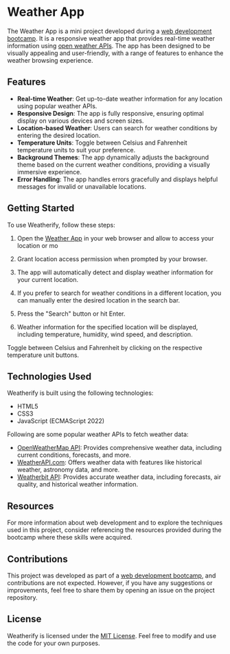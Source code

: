 # Weather App

The Weather App is a mini project developed during a [web development bootcamp](https://github.com/abhiXsliet/webDevelopment-Bootcamp). It is a responsive weather app that provides real-time weather information using [open weather APIs](https://openweathermap.org/). The app has been designed to be visually appealing and user-friendly, with a range of features to enhance the weather browsing experience.

## Features

- **Real-time Weather**: Get up-to-date weather information for any location using popular weather APIs.
- **Responsive Design**: The app is fully responsive, ensuring optimal display on various devices and screen sizes.
- **Location-based Weather**: Users can search for weather conditions by entering the desired location.
- **Temperature Units**: Toggle between Celsius and Fahrenheit temperature units to suit your preference.
- **Background Themes**: The app dynamically adjusts the background theme based on the current weather conditions, providing a visually immersive experience.
- **Error Handling**: The app handles errors gracefully and displays helpful messages for invalid or unavailable locations.

## Getting Started

To use Weatherify, follow these steps:

1. Open the [Weather App](https://abhixsliet.github.io/weather-app/) in your web browser and allow to access your location or mo

2. Grant location access permission when prompted by your browser.

3. The app will automatically detect and display weather information for your current location.

4. If you prefer to search for weather conditions in a different location, you can manually enter the desired location in the search bar.

5. Press the "Search" button or hit Enter.

6. Weather information for the specified location will be displayed, including temperature, humidity, wind speed, and description.

Toggle between Celsius and Fahrenheit by clicking on the respective temperature unit buttons.

## Technologies Used

Weatherify is built using the following technologies:

- HTML5
- CSS3
- JavaScript (ECMAScript 2022)

Following are some popular weather APIs to fetch weather data:

- [OpenWeatherMap API](https://openweathermap.org): Provides comprehensive weather data, including current conditions, forecasts, and more.
- [WeatherAPI.com](https://www.weatherapi.com): Offers weather data with features like historical weather, astronomy data, and more.
- [Weatherbit API](https://www.weatherbit.io): Provides accurate weather data, including forecasts, air quality, and historical weather information.

## Resources

For more information about web development and to explore the techniques used in this project, consider referencing the resources provided during the bootcamp where these skills were acquired.

## Contributions

This project was developed as part of a [web development bootcamp](https://github.com/abhiXsliet/webDevelopment-Bootcamp), and contributions are not expected. However, if you have any suggestions or improvements, feel free to share them by opening an issue on the project repository.

## License

Weatherify is licensed under the [MIT License](LICENSE). Feel free to modify and use the code for your own purposes.